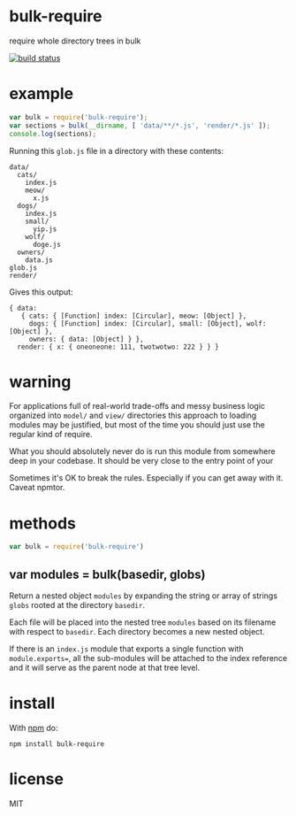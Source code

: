# bulk-require

require whole directory trees in bulk

[![build status](https://secure.travis-ci.org/substack/bulk-require.png)](http://travis-ci.org/substack/bulk-require)

# example

``` js
var bulk = require('bulk-require');
var sections = bulk(__dirname, [ 'data/**/*.js', 'render/*.js' ]);
console.log(sections);
```

Running this `glob.js` file in a directory with these contents:

```
data/
  cats/
    index.js
    meow/
      x.js
  dogs/
    index.js
    small/
      yip.js
    wolf/
      doge.js
  owners/
    data.js
glob.js
render/
```

Gives this output:

```
{ data: 
   { cats: { [Function] index: [Circular], meow: [Object] },
     dogs: { [Function] index: [Circular], small: [Object], wolf: [Object] },
     owners: { data: [Object] } },
  render: { x: { oneoneone: 111, twotwotwo: 222 } } }
```

# warning

For applications full of real-world trade-offs and messy business logic
organized into `model/` and `view/` directories  this approach to loading
modules may be justified, but most of the time you should just use the regular
kind of require.

What you should absolutely never do is run this module from somewhere deep in
your codebase. It should be very close to the entry point of your 

Sometimes it's OK to break the rules. Especially if you can get away with it.
Caveat npmtor.

# methods

``` js
var bulk = require('bulk-require')
```

## var modules = bulk(basedir, globs)

Return a nested object `modules` by expanding the string or array of strings
`globs` rooted at the directory `basedir`.

Each file will be placed into the nested tree `modules` based on its filename
with respect to `basedir`. Each directory becomes a new nested object.

If there is an `index.js` module that exports a single function with
`module.exports=`, all the sub-modules will be attached to the index reference
and it will serve as the parent node at that tree level. 

# install

With [npm](https://npmjs.org) do:

```
npm install bulk-require
```

# license

MIT
